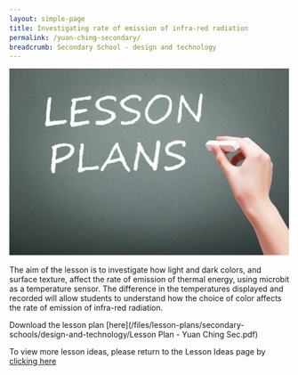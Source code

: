 ```yaml
---
layout: simple-page
title: Investigating rate of emission of infra-red radiation
permalink: /yuan-ching-secondary/
breadcrumb: Secondary School - design and technology
---
```


![anything](/images/in-schools/digital-maker/lesson-plans/generic-lesson-plan.jpg)

The aim of the lesson is to investigate how light and dark colors, and surface texture, affect the rate of emission of thermal energy, using microbit as a temperature sensor.  The difference in the temperatures displayed and recorded will allow students to understand how the choice of color affects the rate of emission of infra-red radiation. 

Download the lesson plan [here](/files/lesson-plans/secondary-schools/design-and-technology/Lesson Plan - Yuan Ching Sec.pdf)

To view more lesson ideas, please return to the Lesson Ideas page by [clicking here](/in-schools/digital-maker/lesson-ideas-secondary/)

